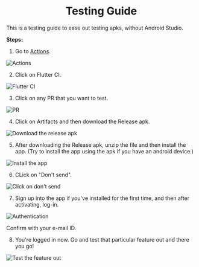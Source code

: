 <h1 align="center"> Testing Guide </h1>

This is a testing guide to ease out testing apks, without Android Studio.

**Steps:**

1. Go to [Actions](https://github.com/anitab-org/mentorship-flutter/actions).

![Actions](images/testing/click-on-actions.png)

2. Click on Flutter CI.

![Flutter CI](images/testing/click-on-flutter-ci.png)

3. Click on any PR that you want to test.

![PR](images/testing/click-on-an-issue.png)

4. Click on Artifacts and then download the Release apk.

![Download the release apk](images/testing/download-the-apk.png)

5. After downloading the Release apk, unzip the file and then install the app. (Try to install the app using the apk if you have an android device.)

![Install the app](images/testing/install-andorid.jpeg)

6. CLick on "Don't send".

![Click on don't send](images/testing/click-on-dont-send.jpeg)

7. Sign up into the app if you've installed for the first time, and then after activating, log-in.

![Authentication](images/testing/sign-up.jpeg)

Confirm with your e-mail ID.

8. You're logged in now. Go and test that particular feature out and there you go!

![Test the feature out](images/testing/logged-in.jpeg)
